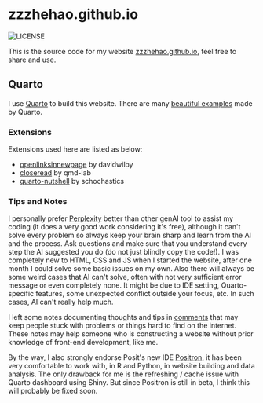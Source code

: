 # zzzhehao.github.io

![LICENSE](https://img.shields.io/badge/License-MIT-orange)

This is the source code for my website [zzzhehao.github.io](https://zzzhehao.github.io), feel free to share and use.


## Quarto

I use [Quarto](https://quarto.org) to build this website. There are many [beautiful examples](https://quarto.org/docs/gallery/#websites) made by Quarto. 

### Extensions

Extensions used here are listed as below:

- [openlinksinnewpage](https://github.com/davidwilby/openlinksinnewpage) by davidwilby
- [closeread](https://github.com/qmd-lab/closeread#readme) by qmd-lab
- [quarto-nutshell](https://github.com/schochastics/quarto-nutshell#readme) by schochastics

### Tips and Notes

I personally prefer [Perplexity](https://www.perplexity.ai) better than other genAI tool to assist my coding (it does a very good work considering it's free), although it can't solve every problem so always keep your brain sharp and learn from the AI and the process. Ask questions and make sure that you understand every step the AI suggested you do (do not just blindly copy the code!). I was completely new to HTML, CSS and JS when I started the website, after one month I could solve some basic issues on my own. Also there will always be some weird cases that AI can't solve, often with not very sufficient error message or even completely none. It might be due to IDE setting, Quarto-specific features, some unexpected conflict outside your focus, etc. In such cases, AI can't really help much.

I left some notes documenting thoughts and tips in [comments](https://zzzhehao.github.io/comments/website-construction.html) that may keep people stuck with problems or things hard to find on the internet. These notes may help someone who is constructing a website without prior knowledge of front-end development, like me.

By the way, I also strongly endorse Posit's new IDE [Positron](https://github.com/posit-dev/positron), it has been very comfortable to work with, in R and Python, in website building and data analysis. The only drawback for me is the refreshing / cache issue with Quarto dashboard using Shiny. But since Positron is still in beta, I think this will probably be fixed soon.